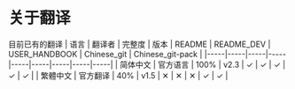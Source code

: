 # 关于翻译

目前已有的翻译
| 语言 | 翻译者 | 完整度 | 版本 | README | README_DEV | USER_HANDBOOK | Chinese_git | Chinese_git-pack |
|-----|-----|-----|-----|-----|-----|-----|-----|-----|
| 简体中文 | 官方语言 | 100% | v2.3 | ✓ | ✓ | ✓ | ✓ | ✓ |
| 繁體中文 | 官方翻译 | 40% | v1.5 | ✕ | ✕ | ✕ | ✓ | ✓ |